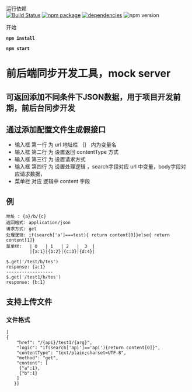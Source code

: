  运行依赖  
  [![Build Status](https://img.shields.io/travis/webpro/dyson.svg?style=flat)](https://travis-ci.org/webpro/dyson)
  [![npm package](https://img.shields.io/npm/v/dyson.svg?style=flat)](https://www.npmjs.com/package/dyson)
  [![dependencies](https://img.shields.io/david/webpro/dyson.svg?style=flat)](https://david-dm.org/webpro/dyson)
  ![npm version](https://img.shields.io/node/v/dyson.svg?style=flat)
    
 开始  
   
  **`npm install`**  
    
  **`npm start`**
      
   #    前后端同步开发工具，mock server
   ##   可返回添加不同条件下JSON数据，用于项目开发前期，前后台同步开发 
   ##   通过添加配置文件生成假接口
   
  * 输入框 第一行 为 url 地址栏 ｛｝ 内为变量名
  * 输入框 第二行 为 设置返回 contentType 方式
  * 输入框 第三行 为 设置请求方式
  * 输入框 第四行 为 设置处理逻辑 ，search字段对应 url 中变量，body字段对应请求数据，
  * 菜单栏 对应 逻辑中 content 字段
  
  ## 例
    地址 : {a}/b/{c}  
    返回格式: application/json     
    请求方式: get     
    处理逻辑: if(search['a']===test){ return content[0]}else{ return content[1]}  
    菜单栏:   | 0   | 1   | 2   |  3  |
             |{a:1}|{b:2}|{c:3}|{d:4}|
            
   `$.get('/test/b/tes')`  
    `response: {a:1}`  
    `------------------`  
    `$.get('/test1/b/tes')`  
       `response: {b:1}`
       
  ## 支持上传文件 
   ### 
   ### 文件格式
  ``` 
  [
  {
      "href": "/{api}/test1/{arg}",  
      "logic": "if(search['api']=='api'){return content[0]}",
      "contentType": "text/plain;charset=UTF-8",
      "method": "get",
      "content": [
       {"a":1},
       {"b":1}
      ]
     }] 
  ``` 
